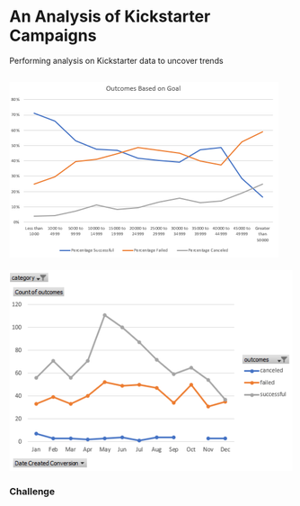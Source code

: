 # An Analysis of Kickstarter Campaigns
Performing analysis on Kickstarter data to uncover trends

![Goals](https://github.com/mattglibota/kickstarter-analysis/blob/master/Outcomes%20based%20on%20Goal.PNG)
---
![LaunchDate](https://github.com/mattglibota/kickstarter-analysis/blob/master/Outcomes%20based%20on%20Launch%20Date.PNG)

### Challenge
